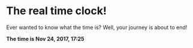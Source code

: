 # The real time clock!

Ever wanted to know what the time is? Well, your journey is about to end!

**The time is Nov 24, 2017, 17:25**